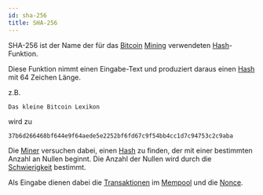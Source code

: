 ```yaml
---
id: sha-256
title: SHA-256
---
```


SHA-256 ist der Name der für das [Bitcoin](../b/bitcoin) [Mining](../m/mining) verwendeten [Hash](../h/hash)-Funktion.

Diese Funktion nimmt einen Eingabe-Text und produziert daraus einen [Hash](../h/hash) mit 64 Zeichen Länge.

z.B.

    Das kleine Bitcoin Lexikon

wird zu

    37b6d266468bf644e9f64aede5e2252bf6fd67c9f54bb4cc1d7c94753c2c9aba

Die [Miner](../m/mining) versuchen dabei, einen [Hash](../h/hash) zu finden, der mit einer bestimmten Anzahl an Nullen beginnt. Die Anzahl der Nullen wird durch die [Schwierigkeit](../s/schwierigkeit) bestimmt.

Als Eingabe dienen dabei die [Transaktionen](../t/transaktion) im [Mempool](../m/mempool) und die [Nonce](../n/nonce).
